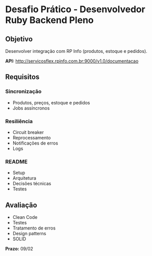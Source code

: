 # Desafio Prático - Desenvolvedor Ruby Backend Pleno

## Objetivo
Desenvolver integração com RP Info (produtos, estoque e pedidos).

**API:** http://servicosflex.rpinfo.com.br:9000/v1.0/documentacao

## Requisitos

### Sincronização
- Produtos, preços, estoque e pedidos
- Jobs assíncronos

### Resiliência
- Circuit breaker
- Reprocessamento
- Notificações de erros
- Logs

### README
- Setup
- Arquitetura
- Decisões técnicas
- Testes

## Avaliação
- Clean Code
- Testes
- Tratamento de erros
- Design patterns
- SOLID

**Prazo:** 09/02

